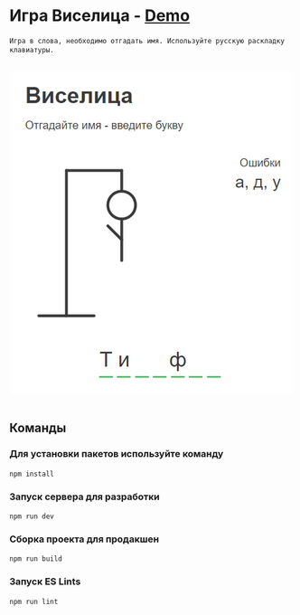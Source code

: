 # Игра Виселица - [Demo](https:///)

```
Игра в слова, необходимо отгадать имя. Используйте русскую раскладку клавиатуры.
```

<br />
<div align="center">
  <img src="./src/img/logo_hangman.png" />
</div>
<br />

## Команды

### Для установки пакетов используйте команду

```
npm install
```

### Запуск сервера для разработки

```
npm run dev
```

### Сборка проекта для продакшен

```
npm run build
```

### Запуск ES Lints

```
npm run lint
```
